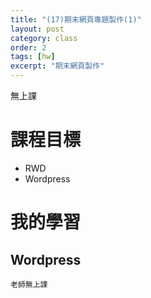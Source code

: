 ```yaml
---
title: "(17)期末網頁專題製作(1)"
layout: post
category: class
order: 2
tags: [hw]
excerpt: "期末網頁製作"
---
```

無上課

# 課程目標
- RWD
- Wordpress

# 我的學習

## Wordpress

```
老師無上課
```

[1]: https://github.com/        "GitHub"
[2]: https://pages.github.com/  "GitHub Pages"
[3]: https://jekyllrb.com/      "Jekyll"
[4]: http://markdown.tw         "Markdown文件"
[5]: http://dillinger.io/       "Dillinger"








